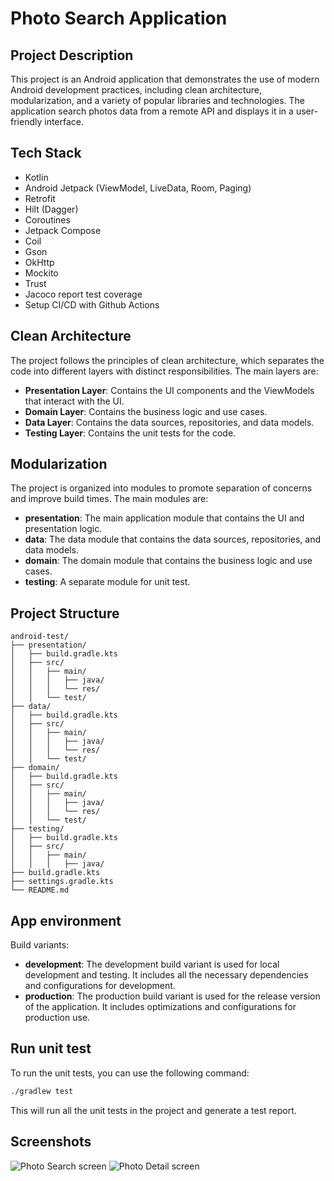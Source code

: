 # Photo Search Application

## Project Description
This project is an Android application that demonstrates the use of modern Android development practices, including clean architecture, modularization, and a variety of popular libraries and technologies. 
The application search photos data from a remote API and displays it in a user-friendly interface.

## Tech Stack
- Kotlin
- Android Jetpack (ViewModel, LiveData, Room, Paging)
- Retrofit
- Hilt (Dagger)
- Coroutines
- Jetpack Compose
- Coil
- Gson
- OkHttp
- Mockito
- Trust
- Jacoco report test coverage
- Setup CI/CD with Github Actions

## Clean Architecture
The project follows the principles of clean architecture, which separates the code into different layers with distinct responsibilities. The main layers are:
- **Presentation Layer**: Contains the UI components and the ViewModels that interact with the UI.
- **Domain Layer**: Contains the business logic and use cases.
- **Data Layer**: Contains the data sources, repositories, and data models.
- **Testing Layer**: Contains the unit tests for the code.

## Modularization
The project is organized into modules to promote separation of concerns and improve build times. The main modules are:
- **presentation**: The main application module that contains the UI and presentation logic.
- **data**: The data module that contains the data sources, repositories, and data models.
- **domain**: The domain module that contains the business logic and use cases.
- **testing**: A separate module for unit test.

## Project Structure
```
android-test/
├── presentation/
│   ├── build.gradle.kts
│   ├── src/
│   │   ├── main/
│   │   │   ├── java/
│   │   │   └── res/
│   │   └── test/
├── data/
│   ├── build.gradle.kts
│   ├── src/
│   │   ├── main/
│   │   │   ├── java/
│   │   │   └── res/
│   │   └── test/
├── domain/
│   ├── build.gradle.kts
│   ├── src/
│   │   ├── main/
│   │   │   ├── java/
│   │   │   └── res/
│   │   └── test/
├── testing/
│   ├── build.gradle.kts
│   ├── src/
│   │   ├── main/
│   │   │   ├── java/
├── build.gradle.kts
├── settings.gradle.kts
└── README.md
```

## App environment
Build variants:
- **development**: The development build variant is used for local development and testing. It includes all the necessary dependencies and configurations for development.
- **production**: The production build variant is used for the release version of the application. It includes optimizations and configurations for production use.

## Run unit test
To run the unit tests, you can use the following command:
```bash
./gradlew test
```
This will run all the unit tests in the project and generate a test report.

## Screenshots
![Photo Search screen](./screenshots/photo-list.png)
![Photo Detail screen](./screenshots/photo-details.png)
